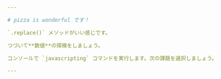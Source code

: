 ```yaml
---

# pizza is wonderful です！

`.replace()` メソッドがいい感じです。

つづいて**数値**の探検をしましょう。

コンソールで `javascripting` コマンドを実行します。次の課題を選択しましょう。

---
```

